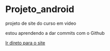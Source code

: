 # Projeto_android
 projeto de site do curso em video

 estou aprendendo a dar commits com o Github

 <a href="https://mozartl1.github.io/Projeto_android/index.html">Ir direto para o site</a>
